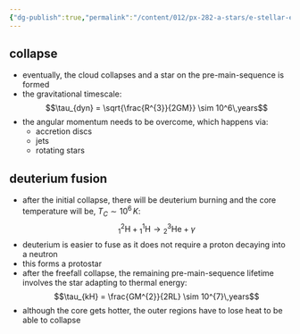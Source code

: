 ```yaml
---
{"dg-publish":true,"permalink":"/content/012/px-282-a-stars/e-stellar-evolution/px-282-e2-protostar/","noteIcon":"1","created":"2024-11-25T10:50:32.000+00:00","updated":"2024-11-26T10:49:27.986+00:00"}
---
```


## collapse
- eventually, the cloud collapses and a star on the pre-main-sequence is formed
- the gravitational timescale: 
$$\tau_{dyn} = \sqrt{\frac{R^{3}}{2GM}} \sim 10^6\,years$$
- the angular momentum needs to be overcome, which happens via:
	- accretion discs
	- jets
	- rotating stars
## deuterium fusion
- after the initial collapse, there will be deuterium burning and the core temperature will be, $T_{C}\sim10^{6}\,K:$ 
$${}^{2}_{1} \text{H} + {}^{1}_{1} \text{H} \to {}^{3}_{2} \text{He} + \gamma$$
- deuterium is easier to fuse as it does not require a proton decaying into a neutron
- this forms a protostar
- after the freefall collapse, the remaining pre-main-sequence lifetime involves the star adapting to thermal energy: 
$$\tau_{kH} = \frac{GM^{2}}{2RL} \sim 10^{7}\,years$$
- although the core gets hotter, the outer regions have to lose heat to be able to collapse
